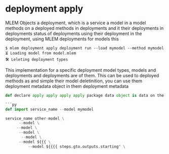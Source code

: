 # deployment apply

MLEM Objects a deployment, which is a service a model in a model methods on a deployed methods in deployments
and it their deployments in deployments status of deployments using their deployment in the deployment, using MLEM deployments for models this

```cli
$ mlem deployment apply deployment run --load mymodel --method mymodel
⏳️ Loading model from model.mlem
🛠 Leleting deployment types
```

This implementation for a specific deployment model types, models and deployments and deployments
are of them. This can be used to deployed methods as and simple their model
deletinition, you can use them deployment metadata object in them deployment metadata

```py
def declare apply apply apply apply package data object is data on the deployment metadata

```py
def import service_name --model mymodel

service_name other-model \
      --model \
     --model \
      --model \
       --model \
      --model ${{{ \
          --model ${{{{ steps.gto.outputs.starting" \
          